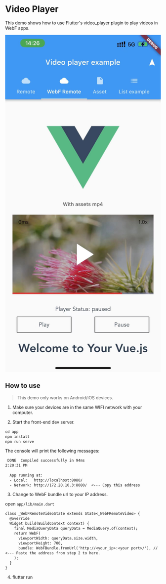 # Video Player

This demo shows how to use Flutter's video_player plugin to play videos in WebF apps.

<img src="./screenshot.jpg" width="800" />

## How to use

> This demo only works on Android/iOS devices.

1. Make sure your devices are in the same WIFI network with your computer.

2. Start the front-end dev server.
```
cd app
npm install
npm run serve
```

The console will print the following messages:

```
 DONE  Compiled successfully in 94ms                                                                   2:20:31 PM

  App running at:
  - Local:   http://localhost:8080/
  - Network: http://172.20.10.3:8080/  <--- Copy this address
```

3. Change to WebF bundle url to your IP address.

open `app/lib/main.dart`


```
class _WebFRemoteVideoState extends State<_WebFRemoteVideo> {
  @override
  Widget build(BuildContext context) {
    final MediaQueryData queryData = MediaQuery.of(context);
    return WebF(
      viewportWidth: queryData.size.width,
      viewportHeight: 700,
      bundle: WebFBundle.fromUrl('http://<your_ip>:<your port>/'), // <--- Paste the address from step 2 to here.
    );
  }
}

```

4. flutter run